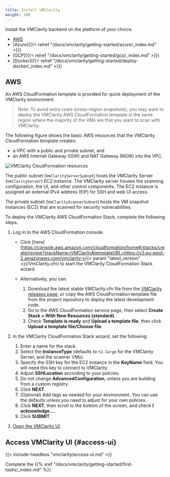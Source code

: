 ```yaml
---
title: Install VMClarity
weight: 100
---
```


Install the VMClarity backend on the platform of your choice.

- [AWS](#aws)
- [Azure]({{< relref "/docs/vmclarity/getting-started/azure/_index.md" >}})
- [GCP]({{< relref "/docs/vmclarity/getting-started/gcp/_index.md" >}})
- [Docker]({{< relref "/docs/vmclarity/getting-started/deploy-docker/_index.md" >}})

## AWS

An AWS CloudFormation template is provided for quick deployment of the VMClarity environment.

> Note: To avoid extra costs (cross-region snapshots), you may want to deploy the VMClarity AWS CloudFormation template in the same region where the majority of the VMs are that you want to scan with VMClarity.

The following figure shows the basic AWS resources that the VMClarity CloudFormation template creates:

- a VPC with a public and private subnet, and
- an AWS Internet Gateway (IGW) and NAT Gateway (NGW) into the VPC.

![VMClarity CloudFormation resources](vmclarity-cf-basic.svg)

The public subnet (`VmClarityServerSubnet`) hosts the VMClarity Server (`VmClarityServer`) EC2 instance. The VMClarity server houses the scanning configuration, the UI, and other control components. The EC2 instance is assigned an external IPv4 address (EIP) for SSH and web UI access.

The private subnet (`VmClarityScannerSubnet`) hosts the VM snapshot instances (EC2) that are scanned for security vulnerabilities.

To deploy the VMClarity AWS CloudFormation Stack, complete the following steps.

1. Log in to the AWS CloudFormation console.

    - Click [here](https://console.aws.amazon.com/cloudformation/home#/stacks/create/review?stackName=VMClarity&templateURL=https://s3.eu-west-2.amazonaws.com/vmclarity-v{{< param "latest_version" >}}/VmClarity.cfn) to start the VMClarity CloudFormation Stack wizard.
    - Alternatively, you can:

        1. Download the latest stable VMClarity.cfn file from the [VMClarity releases page](https://github.com/openclarity/vmclarity/releases), or copy the AWS CloudFormation template file from the project repository to deploy the latest development code.
        1. Go to the AWS CloudFormation service page, then select **Create Stack > With New Resources (standard)**.
        1. Check **Template is ready** and **Upload a template file**, then click **Upload a template file/Choose file**.

1. In the VMClarity CloudFormation Stack wizard, set the following:

    1. Enter a name for the stack.
    1. Select the **InstanceType** (defaults to `t2.large` for the VMClarity Server, and the scanner VMs).
    1. Specify the SSH key for the EC2 instance in the **KeyName** field. You will need this key to connect to VMClarity.
    1. Adjust **SSHLocation** according to your policies.
    1. Do not change **AdvancedConfiguration**, unless you are building from a custom registry.
    1. Click **NEXT**.
    1. (Optional) Add tags as needed for your environment.  You can use the defaults unless you need to adjust for your own policies.
    1. Click **NEXT**, then scroll to the bottom of the screen, and check **I acknowledge...**.
    1. Click **SUBMIT**.

1. [Open the VMClarity UI](#access-ui).

## Access VMClarity UI {#access-ui}

{{< include-headless "vmclarity/access-ui.md" >}}

Complete the {{% xref "/docs/vmclarity/getting-started/first-tasks/_index.md" %}}.
